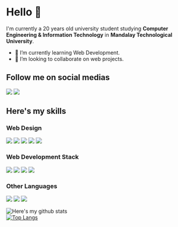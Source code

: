 # Hello 👋

I'm currently a 20 years old university student studying **Computer Engineering & Information Technology** in **Mandalay Technological University**.

-   🌱 I’m currently learning Web Development.
-   🤝 I’m looking to collaborate on web projects.

## Follow me on social medias

[<img src = "https://img.shields.io/badge/instagram-%23E4405F.svg?&style=for-the-badge&logo=instagram&logoColor=white">](https://www.instagram.com/htutwaiphyoe/) [<img src = "https://img.shields.io/badge/facebook-%231877F2.svg?&style=for-the-badge&logo=facebook&logoColor=white">](https://www.facebook.com/real.hwp)

## Here's my skills

### Web Design

[<img src="https://img.shields.io/badge/HTML5-E34F26?style=for-the-badge&logo=html5&logoColor=white" />]()
[<img src="https://img.shields.io/badge/CSS3-1572B6?style=for-the-badge&logo=css3&logoColor=white" />]()
[<img src="https://img.shields.io/badge/Sass-CC6699?style=for-the-badge&logo=sass&logoColor=white" />]()
[<img src="https://img.shields.io/badge/JavaScript-F7DF1E?style=for-the-badge&logo=javascript&logoColor=black" />]()
[<img src="https://img.shields.io/badge/Bootstrap-563D7C?style=for-the-badge&logo=bootstrap&logoColor=white" />]()

### Web Development Stack

[<img src="https://img.shields.io/badge/React-20232A?style=for-the-badge&logo=react&logoColor=61DAFB" />]()
[<img src="https://img.shields.io/badge/Node.js-43853D?style=for-the-badge&logo=node.js&logoColor=white" />]()
[<img src="https://img.shields.io/badge/MongoDB-4EA94B?style=for-the-badge&logo=mongodb&logoColor=white" />]()
[<img src="https://img.shields.io/badge/Express.js-404D59?style=for-the-badge" />]()

### Other Languages

[<img src="https://img.shields.io/badge/Java-ED8B00?style=for-the-badge&logo=java&logoColor=white" />]()
[<img src="https://img.shields.io/badge/PHP-777BB4?style=for-the-badge&logo=php&logoColor=white" />]()
[<img src="https://img.shields.io/badge/MySQL-00000F?style=for-the-badge&logo=mysql&logoColor=white" />]()

![Here's my github stats](https://github-readme-stats.vercel.app/api?username=htutwaiphyoe)<br>
[![Top Langs](https://github-readme-stats.vercel.app/api/top-langs/?username=htutwaiphyoe&layout=compact&hide=python)](https://github.com/htutwaiphyoe/github-readme-stats)

